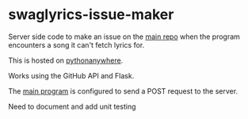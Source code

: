 # swaglyrics-issue-maker
Server side code to make an issue on the [main repo](https://github.com/SwagLyrics/SwagLyrics-For-Spotify) when the 
program encounters a song it can't fetch lyrics for.

This is hosted on [pythonanywhere](https://aadibajpai.pythonanywhere.com). 

Works using the GitHub API and Flask.

The [main program](https://github.com/SwagLyrics/SwagLyrics-For-Spotify/blob/fbe9428e3458e6cce1396133b84c229ccd974a9e/swaglyrics/cli.py#L57) is configured to send a POST request to the server.

Need to document and add unit testing
